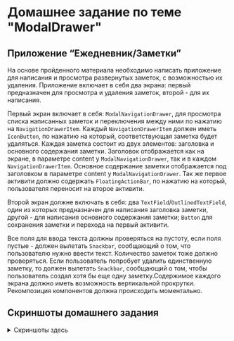 # Домашнее задание по теме "ModalDrawer"

## Приложение “Ежедневник/Заметки”

На основе пройденного материала необходимо написать приложение для написания и просмотра развернутых заметок, с возможностью их удаления. Приложение включает в себя два экрана: первый предназначен для просмотра и удаления заметок, второй - для их написания.

Первый экран включает в себя: `ModalNavigationDrawer`, для просмотра списка написанных заметок и переключения между ними по нажатию на `NavigationDrawerItem`. Каждый `NavigationDrawerItem` должен иметь `IconButton`, по нажатию на который, соответствующая заметка будет удаляться. Каждая заметка состоит из двух элементов: заголовка и основного содержания заметки. Заголовок отображается как на экране, в параметре content у `ModalNavigationDrawer`, так и в каждом `NavigationDrawerItem`. Основное содержание заметки отображается под заголовком в параметре content у `ModalNavigationDrawer`. Так же первое активити должно содержать `FloatingActionBar`, по нажатию на который, пользователя переносит на второе активити.

Второй экран должне включать в себя: два `TextField`/`OutlinedTextField`, один из которых предназначен для написания заголовка заметки, другой - для написания основного содержания заметки; `Button` для сохранения заметки и перехода на первый активити.

Все поля для ввода текста должны проверяться на пустоту, если поля пустые - должен вылетать `Snackbar`, сообщающий о том, что пользователю нужно ввести текст. Количество заметок тоже должно проверяться. Если пользователь попробует удалить единственную заметку, то должен вылетать `Snackbar`, сообщающий о том, чтобы пользователь создал хотя бы еще одну заметку.Содержимое каждого экрана должно иметь возможность вертикальной прокрутки. Рекомпозиция компонентов должна происходить моментально.

## Скриншоты домашнего задания

<details>

<summary>Скриншоты здесь</summary>

![](md/1.png)
![](md/2.png)
![](md/3.png)
![](md/4.png)
![](md/5.png)
![](md/6.png)
![](md/7.png)
![](md/8.png)
![](md/9.png)
![](md/10.png)
![](md/11.png)
![](md/12.png)
![](md/13.png)
![](md/14.png)

</details>